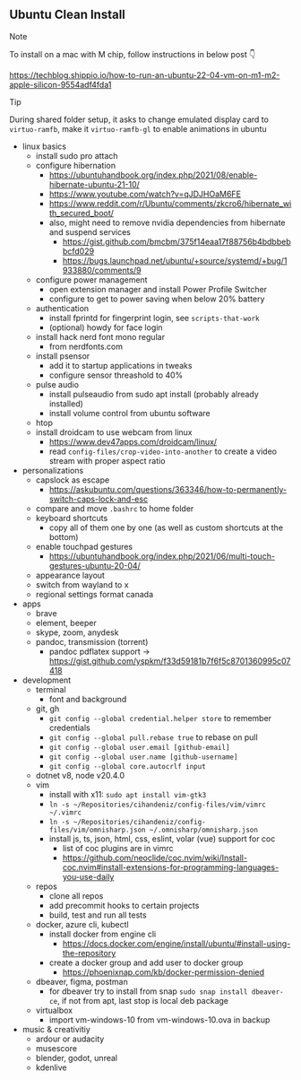 ## Ubuntu Clean Install

> [!NOTE]
>
> To install on a mac with M chip, follow instructions in below post
> :point_down:
>
> https://techblog.shippio.io/how-to-run-an-ubuntu-22-04-vm-on-m1-m2-apple-silicon-9554adf4fda1
>

> [!TIP]
>
> During shared folder setup, it asks to change emulated display card to
> `virtuo-ramfb`, make it `virtuo-ramfb-gl` to enable animations in ubuntu

- linux basics
  - install sudo pro attach
  - configure hibernation
    - https://ubuntuhandbook.org/index.php/2021/08/enable-hibernate-ubuntu-21-10/
    - https://www.youtube.com/watch?v=qJDJHOaM6FE
    - https://www.reddit.com/r/Ubuntu/comments/zkcro6/hibernate_with_secured_boot/
    - also, might need to remove nvidia dependencies from hibernate and suspend
      services
      - https://gist.github.com/bmcbm/375f14eaa17f88756b4bdbbebbcfd029
      - https://bugs.launchpad.net/ubuntu/+source/systemd/+bug/1933880/comments/9
  - configure power management
    - open extension manager and install Power Profile Switcher
    - configure to get to power saving when below 20% battery
  - authentication
    - install fprintd for fingerprint login, see `scripts-that-work`
    - (optional) howdy for face login
  - install hack nerd font mono regular
    - from nerdfonts.com
  - install psensor
    - add it to startup applications in tweaks
    - configure sensor threashold to 40%
  - pulse audio
    - install pulseaudio from sudo apt install (probably already installed)
    - install volume control from ubuntu software
  - htop
  - install droidcam to use webcam from linux
    - https://www.dev47apps.com/droidcam/linux/
    - read `config-files/crop-video-into-another` to create a video stream with
      proper aspect ratio
- personalizations
  - capslock as escape
    - https://askubuntu.com/questions/363346/how-to-permanently-switch-caps-lock-and-esc
  - compare and move `.bashrc` to home folder
  - keyboard shortcuts
    - copy all of them one by one (as well as custom shortcuts at the bottom)
  - enable touchpad gestures
    - https://ubuntuhandbook.org/index.php/2021/06/multi-touch-gestures-ubuntu-20-04/
  - appearance layout
  - switch from wayland to x
  - regional settings format canada
- apps
  - brave
  - element, beeper
  - skype, zoom, anydesk
  - pandoc, transmission (torrent)
    - pandoc pdflatex support -> https://gist.github.com/yspkm/f33d59181b7f6f5c8701360995c07418
- development
  - terminal
    - font and background
  - git, gh
    - `git config --global credential.helper store` to remember credentials
    - `git config --global pull.rebase true` to rebase on pull
    - `git config --global user.email [github-email]`
    - `git config --global user.name [github-username]`
    - `git config --global core.autocrlf input`
  - dotnet v8, node v20.4.0
  - vim
    - install with x11: `sudo apt install vim-gtk3`
    - `ln -s ~/Repositories/cihandeniz/config-files/vim/vimrc
      ~/.vimrc`
    - `ln -s ~/Repositories/cihandeniz/config-files/vim/omnisharp.json
      ~/.omnisharp/omnisharp.json`
    - install js, ts, json, html, css, eslint, volar (vue) support for coc
      - list of coc plugins are in vimrc
      - https://github.com/neoclide/coc.nvim/wiki/Install-coc.nvim#install-extensions-for-programming-languages-you-use-daily
  - repos
    - clone all repos
    - add precommit hooks to certain projects
    - build, test and run all tests
  - docker, azure cli, kubectl
    - install docker from engine cli
      - https://docs.docker.com/engine/install/ubuntu/#install-using-the-repository
    - create a docker group and add user to docker group
      - https://phoenixnap.com/kb/docker-permission-denied
  - dbeaver, figma, postman
    - for dbeaver try to install from snap `sudo snap install dbeaver-ce`, if
      not from apt, last stop is local deb package
  - virtualbox
    - import vm-windows-10 from vm-windows-10.ova in backup
- music & creativitiy
  - ardour or audacity
  - musescore
  - blender, godot, unreal
  - kdenlive
